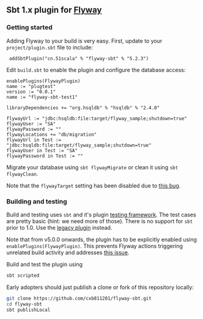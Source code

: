 ## Sbt 1.x plugin for [Flyway](https://flywaydb.org)

### Getting started
Adding Flyway to your build is very easy. First, update to your `project/plugin.sbt` file to include:
```sbtshell
 addSbtPlugin("cn.51scala" % "flyway-sbt" % "5.2.3")
```

Edit `build.sbt` to enable the plugin and configure the database access:
```sbtshell
enablePlugins(FlywayPlugin)
name := "plugtest"
version := "0.0.1"
name := "flyway-sbt-test1"

libraryDependencies += "org.hsqldb" % "hsqldb" % "2.4.0"

flywayUrl := "jdbc:hsqldb:file:target/flyway_sample;shutdown=true"
flywayUser := "SA"
flywayPassword := ""
flywayLocations += "db/migration"
flywayUrl in Test := "jdbc:hsqldb:file:target/flyway_sample;shutdown=true"
flywayUser in Test := "SA"
flywayPassword in Test := ""

```

Migrate your database using `sbt flywayMigrate` or clean it using `sbt flywayClean`.

Note that the `flywayTarget` setting has been disabled due to [this bug](https://github.com/flyway/flyway/issues/1919).

### Building and testing
Build and testing uses `sbt` and it's plugin [testing framework](http://www.scala-sbt.org/1.x/docs/Testing-sbt-plugins.html). 
The test cases are pretty basic (hint: we need more of those). There is no support for `sbt` prior to 1.0. Use the 
[legacy plugin](https://github.com/flyway/flyway/tree/master/flyway-sbt) instead.

Note that from v5.0.0 onwards, the plugin has to be explicitly enabled using `enablePlugins(FlywayPlugin)`. This prevents
Flyway actions triggering unrelated build activity and addresses [this issue](https://github.com/flyway/flyway/issues/1329).

Build and test the plugin using

```bash
sbt scripted
```

Early adopters should just publish a clone or fork of this repository locally:
```bash
git clone https://github.com/cxb811201/flyway-sbt.git
cd flyway-sbt
sbt publishLocal
```
